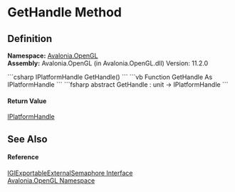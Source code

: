 # GetHandle Method




## Definition
**Namespace:** <a href="N_Avalonia_OpenGL">Avalonia.OpenGL</a>  
**Assembly:** Avalonia.OpenGL (in Avalonia.OpenGL.dll) Version: 11.2.0

<Tabs groupId="api-code-preview">
<TabItem value="csharp" label="C#">
```csharp
IPlatformHandle GetHandle()
```
</TabItem>
<TabItem value="vb" label="VB">
```vb
Function GetHandle As IPlatformHandle
```
</TabItem>
<TabItem value="fsharp" label="F#">
```fsharp
abstract GetHandle : unit -> IPlatformHandle 
```
</TabItem>
</Tabs>



#### Return Value
<a href="T_Avalonia_Platform_IPlatformHandle">IPlatformHandle</a>

## See Also


#### Reference
<a href="T_Avalonia_OpenGL_IGlExportableExternalSemaphore">IGlExportableExternalSemaphore Interface</a>  
<a href="N_Avalonia_OpenGL">Avalonia.OpenGL Namespace</a>  
